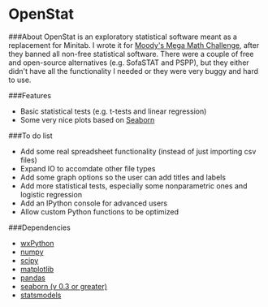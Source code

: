 OpenStat
========
###About
OpenStat is an exploratory statistical software meant as a replacement for Minitab. I wrote it for [Moody's Mega Math Challenge](http://m3challenge.siam.org), after they banned all non-free statistical software. There were a couple of free and open-source alternatives (e.g. SofaSTAT and PSPP), but they either didn't have all the functionality I needed or they were very buggy and hard to use.

###Features
* Basic statistical tests (e.g. t-tests and linear regression)
* Some very nice plots based on [Seaborn](http://stanford.edu/~mwaskom/software/seaborn/)

###To do list
* Add some real spreadsheet functionality (instead of just importing csv files)
* Expand IO to accomdate other file types
* Add some graph options so the user can add titles and labels
* Add more statistical tests, especially some nonparametric ones and logistic regression
* Add an IPython console for advanced users
* Allow custom Python functions to be optimized

###Dependencies
* [wxPython](http://wxpython.org/)
* [numpy](http://www.numpy.org/)
* [scipy](http://www.scipy.org/)
* [matplotlib](http://matplotlib.org/)
* [pandas](http://pandas.pydata.org/)
* [seaborn (v 0.3 or greater)](http://stanford.edu/~mwaskom/software/seaborn/)
* [statsmodels](http://statsmodels.sourceforge.net/)
